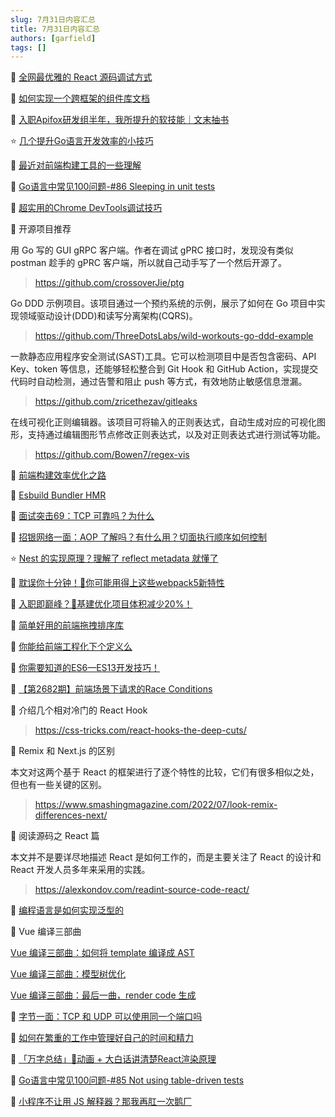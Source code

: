 ```yaml
---
slug: 7月31日内容汇总
title: 7月31日内容汇总
authors: [garfield]
tags: []
---
```


📒 [全网最优雅的 React 源码调试方式](https://juejin.cn/post/7126501202866470949)

📒 [如何实现一个跨框架的组件库文档](https://juejin.cn/post/7126477752718327839)

📒 [入职Apifox研发组半年，我所提升的软技能｜文末抽书](https://mp.weixin.qq.com/s/1BdXL5dQfP6DnK7iJs6zGQ)

⭐️ [几个提升Go语言开发效率的小技巧](https://mp.weixin.qq.com/s/cdc1NCSkvAU4Urk2wVFDMw)

<!-- 📒 [厉害了，仅用 400 行代码就能实现一个 Mini-React](https://mp.weixin.qq.com/s/WHzEWRyS8YSuUWCPjPifEw) -->

📒 [最近对前端构建工具的一些理解](https://mp.weixin.qq.com/s/15YxshMsZ7FJyLUfXZHqCQ)

📒 [Go语言中常见100问题-#86 Sleeping in unit tests](https://mp.weixin.qq.com/s/yUg-9H0GgzbavuxuU8Aahw)

📒 [超实用的Chrome DevTools调试技巧](https://juejin.cn/post/7125613440000851975)

📒 开源项目推荐

用 Go 写的 GUI gRPC 客户端。作者在调试 gPRC 接口时，发现没有类似 postman 趁手的 gPRC 客户端，所以就自己动手写了一个然后开源了。

> https://github.com/crossoverJie/ptg

Go DDD 示例项目。该项目通过一个预约系统的示例，展示了如何在 Go 项目中实现领域驱动设计(DDD)和读写分离架构(CQRS)。

> https://github.com/ThreeDotsLabs/wild-workouts-go-ddd-example

一款静态应用程序安全测试(SAST)工具。它可以检测项目中是否包含密码、API Key、token 等信息，还能够轻松整合到 Git Hook 和 GitHub Action，实现提交代码时自动检测，通过告警和阻止 push 等方式，有效地防止敏感信息泄漏。

> https://github.com/zricethezav/gitleaks

在线可视化正则编辑器。该项目可将输入的正则表达式，自动生成对应的可视化图形，支持通过编辑图形节点修改正则表达式，以及对正则表达式进行测试等功能。

> https://github.com/Bowen7/regex-vis

📒 [前端构建效率优化之路](https://mp.weixin.qq.com/s/ORqdfZZ8qFyJdYTRwEULgQ)

📒 [Esbuild Bundler HMR](https://mp.weixin.qq.com/s/DuQzAumv_eB6Wc-YGVbe5g)

📒 [面试突击69：TCP 可靠吗？为什么](https://mp.weixin.qq.com/s/bHdzGYSKC9SNoA7dpVvNsw)

📒 [招银网络一面：AOP 了解吗？有什么用？切面执行顺序如何控制](https://mp.weixin.qq.com/s/NUnaiVWADxzDOYPQdAwm6w)

⭐️ [Nest 的实现原理？理解了 reflect metadata 就懂了](https://juejin.cn/post/7125066863150628900)

📒 [耽误你十分钟！🎃你可能用得上这些webpack5新特性](https://juejin.cn/post/7123969545387114509)

📒 [入职即巅峰？🧨基建优化项目体积减少20%！](https://juejin.cn/post/7118782372220567566)

📒 [简单好用的前端拖拽排序库](https://mp.weixin.qq.com/s/XznUiQUq5vRWFLgbz2u8Dg)

📒 [你能给前端工程化下个定义么](https://juejin.cn/post/7124601707702517797)

📒 [你需要知道的ES6—ES13开发技巧！](https://mp.weixin.qq.com/s/KsoSwA73PzGwYMqZOwUvNQ)

📒 [【第2682期】前端场景下请求的Race Conditions](https://mp.weixin.qq.com/s/PL_uWkSTo12hxmxMmUKndw)

📒 介绍几个相对冷门的 React Hook

> https://css-tricks.com/react-hooks-the-deep-cuts/

📒 Remix 和 Next.js 的区别

本文对这两个基于 React 的框架进行了逐个特性的比较，它们有很多相似之处，但也有一些关键的区别。

> https://www.smashingmagazine.com/2022/07/look-remix-differences-next/

📒 阅读源码之 React 篇

本文并不是要详尽地描述 React 是如何工作的，而是主要关注了 React 的设计和 React 开发人员多年来采用的实践。

> https://alexkondov.com/readint-source-code-react/

📒 [编程语言是如何实现泛型的](https://www.bmpi.dev/dev/deep-in-program-language/how-to-implement-generics/)

📒 Vue 编译三部曲

[Vue 编译三部曲：如何将 template 编译成 AST](https://mp.weixin.qq.com/s/5GSrv0xV5a1VqkKuPGgTRw)

[Vue 编译三部曲：模型树优化](https://mp.weixin.qq.com/s/-Wo1_GfMyVgDckpNnL42wQ)

[Vue 编译三部曲：最后一曲，render code 生成](https://mp.weixin.qq.com/s/K0za54kUIYXXpz3BS8XQkw)

📒 [字节一面：TCP 和 UDP 可以使用同一个端口吗](https://mp.weixin.qq.com/s/3fMZN_LidCi5fiD16nNWWA)

📒 [如何在繁重的工作中管理好自己的时间和精力](https://mp.weixin.qq.com/s/-z809aeSyvZsdKcWKSUrgA)

📒 [「万字总结」🍒动画 + 大白话讲清楚React渲染原理](https://juejin.cn/post/7121378029682556958)

📒 [Go语言中常见100问题-#85 Not using table-driven tests](https://mp.weixin.qq.com/s/-UOG3Pn9aNxRMBtncGjF-w)

📒 [小程序不让用 JS 解释器？那我再肛一次鹅厂](https://mp.weixin.qq.com/s/JmHNfU11kbHGOnHi4kCcmQ)
